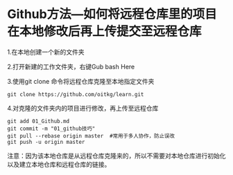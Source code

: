 # Github方法—如何将远程仓库里的项目在本地修改后再上传提交至远程仓库

1.在本地创建一个新的文件夹

2.打开新建的工作文件夹，右键Gub bash Here

3.使用git clone 命令将远程仓库克隆至本地指定文件夹

```
git clone https://github.com/oitkg/learn.git
```

4.对克隆的文件夹内的项目进行修改，再上传至远程仓库

```
git add 01_Github.md
git commit -m "01_github技巧"
git pull --rebase origin master  #常用于多人协作，防止误改
git push -u origin master
```

注意：因为该本地仓库是从远程仓库克隆来的，所以不需要对本地仓库进行初始化以及建立本地仓库和远程仓库的链接。

